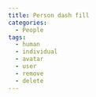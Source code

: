 ```yaml
---
title: Person dash fill
categories:
  - People
tags:
  - human
  - individual
  - avatar
  - user
  - remove
  - delete
---
```

